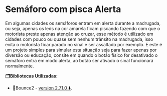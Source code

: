 # Semáforo com pisca Alerta
Em algumas cidades os semáforos entram em alerta durante a madrugada, ou seja, apenas os leds na cor amarela ficam piscando fazendo com que o motorista preste apenas atenção ao cruzar, esse método é utilizado em cidades com pouco ou quase sem nenhum trânsito na madrugada, isso evita o motorista ficar parado no sinal e ser assaltado por exemplo. E este é um projeto simples para simular esta situação seja para fazer apenas por diversão ou educação, consite em quando o botão físico for desativado o semáforo entra em modo alerta, ao botão ser ativado o sinal funcionará normalmente.

**🗂️Bibliotecas Utilizadas:**
- 📁Bounce2 - [version 2.71.0 ⬇️](https://downloads.arduino.cc/libraries/github.com/thomasfredericks/Bounce2-2.71.0.zip).
